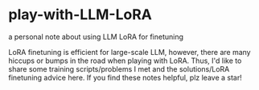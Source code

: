 # play-with-LLM-LoRA
a personal note about using LLM LoRA for finetuning

LoRA finetuning is efficient for large-scale LLM, however, there are many hiccups or bumps in the road when playing with LoRA. Thus, I'd like to share some training scripts/problems I met and the solutions/LoRA finetuning advice here. If you find these notes helpful, plz leave a star!
